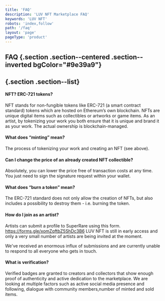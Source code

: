 ```yaml
---
title: 'FAQ'
description: 'LUV NFT Marketplace FAQ'
keywords: 'LUV NFT'
robots: 'index,follow'
path: '/faq'
layout: 'page'
pageType: 'product'
---
```


<style>
  .section{
    background: #00000000;
  }
  .section h4{
    font-weight: 500;
    margin-bottom: 16px;
  }
</style>

## FAQ {.section .section--centered .section--inverted bgColor="#9e39a9"}

## {.section .section--list}

#### NFT? ERC-721 tokens?

NFT stands for non-fungible tokens like ERC-721 (a smart contract standard) tokens which are hosted on Ethereum’s own blockchain. NFTs are unique digital items such as collectibles or artworks or game items. As an artist, by tokenizing your work you both ensure that it is unique and brand it as your work. The actual ownership is blockchain-managed.

#### What does “minting” mean?

The process of tokenizing your work and creating an NFT (see above).

#### Can I change the price of an already created NFT collectible?

Absolutely, you can lower the price free of transaction costs at any time. You just need to sign the signature request within your wallet.

#### What does “burn a token” mean?

The ERC-721 standard does not only allow the creation of NFTs, but also includes a possibility to destroy them - i.e. burning the token.

#### How do I join as an artist?

Artists can submit a profile to SuperRare using this form. https://forms.gle/xomZqftbZ5ShDc3B6 LUV NFT is still in early access and only a very small number of artists are being invited at the moment.

We've received an enormous influx of submissions and are currently unable to respond to all everyone who gets in touch. 

#### What is verification? 

Verified badges are granted to creators and collectors that show enough proof of authenticity and active dedication to the marketplace. We are looking at multiple factors such as active social media presence and following, dialogue with community members,number of minted and sold items. 